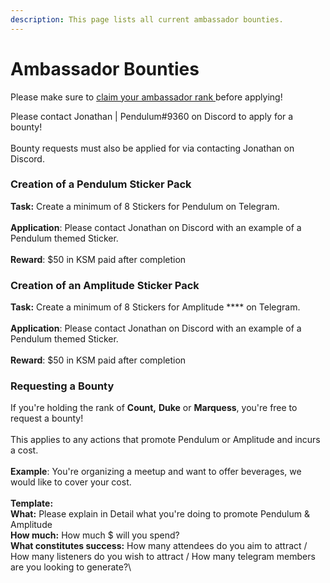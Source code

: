 ```yaml
---
description: This page lists all current ambassador bounties.
---
```


# Ambassador Bounties

Please make sure to [claim your ambassador rank ](ambassador-program.md)before applying!

Please contact Jonathan | Pendulum#9360 on Discord to apply for a bounty! \
\
Bounty requests must also be applied for via contacting Jonathan on Discord.

### Creation of a Pendulum Sticker Pack

**Task:** Create a minimum of 8 Stickers for Pendulum on Telegram. \
\
**Application**: Please contact Jonathan on Discord with an example of a Pendulum themed Sticker.\
\
**Reward**: $50 in KSM paid after completion

### **Creation of an Amplitude Sticker Pack**

**Task:** Create a minimum of 8 Stickers for Amplitude **** on Telegram. \
\
**Application**: Please contact Jonathan on Discord with an example of a Pendulum themed Sticker.\
\
**Reward**: $50 in KSM paid after completion

### Requesting a Bounty

If you're holding the rank of **Count,** **Duke** or **Marquess**, you're free to request a bounty!\
\
This applies to any actions that promote Pendulum or Amplitude and incurs a cost. \
\
**Example**: You're organizing a meetup and want to offer beverages, we would like to cover your cost.\
\
**Template:**\
**What:** Please explain in Detail what you're doing to promote Pendulum & Amplitude\
**How much:** How much $ will you spend?\
**What constitutes success:** How many attendees do you aim to attract / How many listeners do you wish to attract / How many telegram members are you looking to generate?\
